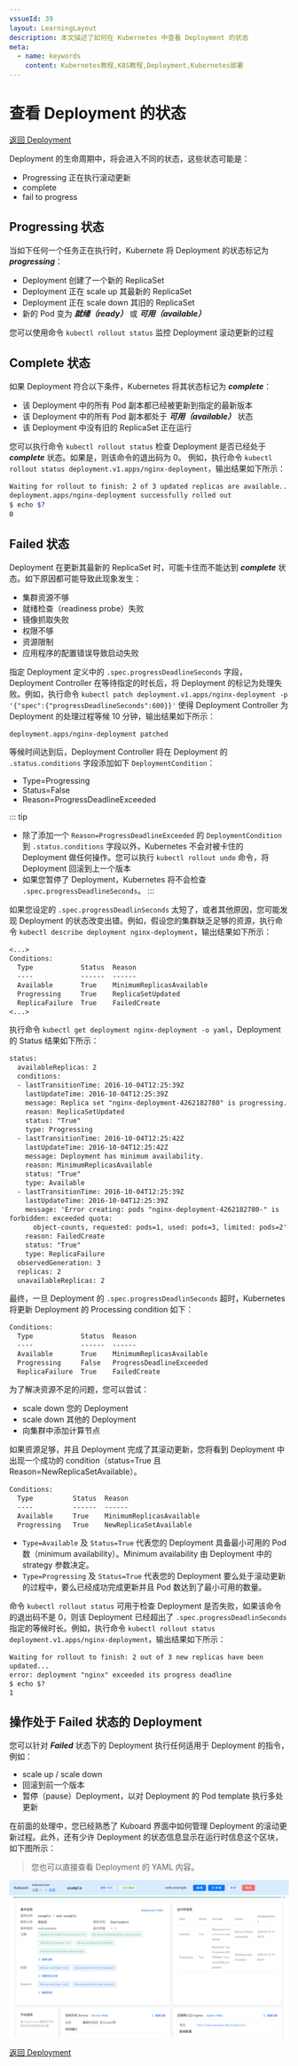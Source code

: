 ```yaml
---
vssueId: 39
layout: LearningLayout
description: 本文描述了如何在 Kubernetes 中查看 Deployment 的状态
meta:
  - name: keywords
    content: Kubernetes教程,K8S教程,Deployment,Kubernetes部署
---
```


# 查看 Deployment 的状态

<AdSenseTitle/>

[返回 Deployment](./#deployment-概述)

Deployment 的生命周期中，将会进入不同的状态，这些状态可能是：
* Progressing 正在执行滚动更新
* complete
* fail to progress

<b-card>
<b-tabs content-class="mt-3">
<b-tab title="使用 kubectl 查看 Deployment 状态" active>

<h2>Progressing 状态</h2>

当如下任何一个任务正在执行时，Kubernete 将 Deployment 的状态标记为 ***progressing***：
* Deployment 创建了一个新的 ReplicaSet
* Deployment 正在 scale up 其最新的 ReplicaSet
* Deployment 正在 scale down 其旧的 ReplicaSet
* 新的 Pod 变为 ***就绪（ready）*** 或 ***可用（available）***

您可以使用命令 `kubectl rollout status` 监控 Deployment 滚动更新的过程

<h2>Complete 状态</h2>

如果 Deployment 符合以下条件，Kubernetes 将其状态标记为 ***complete***：
* 该 Deployment 中的所有 Pod 副本都已经被更新到指定的最新版本
* 该 Deployment 中的所有 Pod 副本都处于 ***可用（available）*** 状态
* 该 Deployment 中没有旧的 ReplicaSet 正在运行

您可以执行命令 `kubectl rollout status` 检查 Deployment 是否已经处于 ***complete*** 状态。如果是，则该命令的退出码为 0。
例如，执行命令 `kubectl rollout status deployment.v1.apps/nginx-deployment`，输出结果如下所示：

``` sh
Waiting for rollout to finish: 2 of 3 updated replicas are available...
deployment.apps/nginx-deployment successfully rolled out
$ echo $?
0
```

<h2>Failed 状态</h2>

Deployment 在更新其最新的 ReplicaSet 时，可能卡住而不能达到 ***complete*** 状态。如下原因都可能导致此现象发生：
* 集群资源不够
* 就绪检查（readiness probe）失败
* 镜像抓取失败
* 权限不够
* 资源限制
* 应用程序的配置错误导致启动失败

指定 Deployment 定义中的 `.spec.progressDeadlineSeconds` 字段，Deployment Controller 在等待指定的时长后，将 Deployment 的标记为处理失败。例如，执行命令 `kubectl patch deployment.v1.apps/nginx-deployment -p '{"spec":{"progressDeadlineSeconds":600}}'` 使得 Deployment Controller 为 Deployment 的处理过程等候 10 分钟，输出结果如下所示：

```
deployment.apps/nginx-deployment patched
```

等候时间达到后，Deployment Controller 将在 Deployment 的 `.status.conditions` 字段添加如下 `DeploymentCondition`：
* Type=Progressing
* Status=False
* Reason=ProgressDeadlineExceeded

::: tip
* 除了添加一个 `Reason=ProgressDeadlineExceeded` 的 `DeploymentCondition` 到 `.status.conditions` 字段以外，Kubernetes 不会对被卡住的 Deployment 做任何操作。您可以执行 `kubectl rollout undo` 命令，将 Deployment 回滚到上一个版本
* 如果您暂停了 Deployment，Kubernetes 将不会检查 `.spec.progressDeadlineSeconds`。
:::

如果您设定的 `.spec.progressDeadlinSeconds` 太短了，或者其他原因，您可能发现 Deployment 的状态改变出错。例如，假设您的集群缺乏足够的资源，执行命令 `kubectl describe deployment nginx-deployment`，输出结果如下所示：

```
<...>
Conditions:
  Type            Status  Reason
  ----            ------  ------
  Available       True    MinimumReplicasAvailable
  Progressing     True    ReplicaSetUpdated
  ReplicaFailure  True    FailedCreate
<...>
```

执行命令 `kubectl get deployment nginx-deployment -o yaml`，Deployment 的 Status 结果如下所示：
```
status:
  availableReplicas: 2
  conditions:
  - lastTransitionTime: 2016-10-04T12:25:39Z
    lastUpdateTime: 2016-10-04T12:25:39Z
    message: Replica set "nginx-deployment-4262182780" is progressing.
    reason: ReplicaSetUpdated
    status: "True"
    type: Progressing
  - lastTransitionTime: 2016-10-04T12:25:42Z
    lastUpdateTime: 2016-10-04T12:25:42Z
    message: Deployment has minimum availability.
    reason: MinimumReplicasAvailable
    status: "True"
    type: Available
  - lastTransitionTime: 2016-10-04T12:25:39Z
    lastUpdateTime: 2016-10-04T12:25:39Z
    message: 'Error creating: pods "nginx-deployment-4262182780-" is forbidden: exceeded quota:
      object-counts, requested: pods=1, used: pods=3, limited: pods=2'
    reason: FailedCreate
    status: "True"
    type: ReplicaFailure
  observedGeneration: 3
  replicas: 2
  unavailableReplicas: 2
```

最终，一旦 Deployment 的 `.spec.progressDeadlinSeconds` 超时，Kubernetes 将更新 Deployment 的 Processing condition 如下：

```
Conditions:
  Type            Status  Reason
  ----            ------  ------
  Available       True    MinimumReplicasAvailable
  Progressing     False   ProgressDeadlineExceeded
  ReplicaFailure  True    FailedCreate
```

为了解决资源不足的问题，您可以尝试：
* scale down 您的 Deployment
* scale down 其他的 Deployment
* 向集群中添加计算节点

如果资源足够，并且 Deployment 完成了其滚动更新，您将看到 Deployment 中出现一个成功的 condition（status=True 且 Reason=NewReplicaSetAvailable）。
```
Conditions:
  Type          Status  Reason
  ----          ------  ------
  Available     True    MinimumReplicasAvailable
  Progressing   True    NewReplicaSetAvailable
```

* `Type=Available` 及 `Status=True` 代表您的 Deployment 具备最小可用的 Pod 数（minimum availability）。Minimum availability 由 Deployment 中的 strategy 参数决定。
* `Type=Progressing` 及 `Status=True` 代表您的 Deployment 要么处于滚动更新的过程中，要么已经成功完成更新并且 Pod 数达到了最小可用的数量。

命令 `kubectl rollout status` 可用于检查 Deployment 是否失败，如果该命令的退出码不是 0，则该 Deployment 已经超出了  `.spec.progressDeadlinSeconds` 指定的等候时长。例如，执行命令 `kubectl rollout status deployment.v1.apps/nginx-deployment`，输出结果如下所示：

```
Waiting for rollout to finish: 2 out of 3 new replicas have been updated...
error: deployment "nginx" exceeded its progress deadline
$ echo $?
1
```

<h2>操作处于 Failed 状态的 Deployment</h2>

您可以针对 ***Failed*** 状态下的 Deployment 执行任何适用于 Deployment 的指令，例如：
* scale up / scale down
* 回滚到前一个版本
* 暂停（pause）Deployment，以对 Deployment 的 Pod template 执行多处更新

</b-tab>
<b-tab title="使用 Kuboard 查看 Deployment 状态">

在前面的处理中，您已经熟悉了 Kuboard 界面中如何管理 Deployment 的滚动更新过程。此外，还有少许 Deployment 的状态信息显示在运行时信息这个区块，如下图所示：

> 您也可以直接查看 Deployment 的 YAML 内容。

![Kubernetes-教程-查看Deployment状态](./status.assets/image-20200315163007630.png)



</b-tab>
</b-tabs>
</b-card>

[返回 Deployment](./#deployment-概述)
